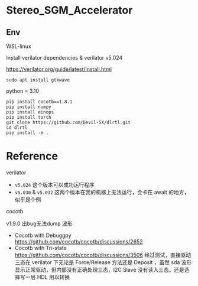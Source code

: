 # Stereo_SGM_Accelerator

## Env
WSL-linux

Install verilator dependencies & verilator v5.024

https://verilator.org/guide/latest/install.html

```
sudo apt install gtkwave
```

python = 3.10

```
pip install cocotb==1.8.1
pip install numpy
pip install einops
pip install torch
git clone https://github.com/Devil-SX/dlrtl.git
cd dlrtl
pip install -e .
```

# Reference

verilator

- `v5.024` 这个版本可以成功运行程序
- `v5.030` & `v5.032` 这两个版本在我的机器上无法运行，会卡在 await 的地方，似乎是个例

cocotb

v1.9.0 出bug无法dump 波形

- Cocotb with Debuggpy https://github.com/cocotb/cocotb/discussions/2652
- Cocotb with Tri-state https://github.com/cocotb/cocotb/discussions/3506
经过测试，直接驱动三态在 verilator 下无论是 Force/Release 方法还是 Deposit ，虽然 sda 波形显示正常驱动，但内部没有正确处理三态，I2C Slave 没有读入三态。还是选择写一层 HDL 用以转换